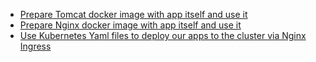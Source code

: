 - [Prepare Tomcat docker image with app itself and use it](https://github.com/jamalshahverdiev/kubeterratask/tree/master/tomcat)
- [Prepare Nginx docker image with app itself and use it](https://github.com/jamalshahverdiev/kubeterratask/tree/master/nginx)
- [Use Kubernetes Yaml files to deploy our apps to the cluster via Nginx Ingress](https://github.com/jamalshahverdiev/kubeterratask/tree/master/kubefiles)
